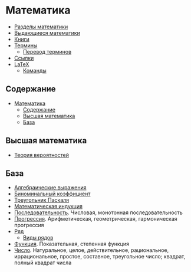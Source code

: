 # Математика

- [Разделы математики](математика/разделы-математики.md)
- [Выдающиеся математики](математика/выдающиеся-математики.md)
- [Книги](книги.md)
- [Термины](термины/термины.md)
  - [Перевод терминов](термины/перевод-терминов.md)
- [Ссылки](ссылки.md)
- [LaTeX](latex/latex.md)
  - [Команды](latex/команды.md)

## Содержание

- [Математика](#математика)
  - [Содержание](#содержание)
  - [Высшая математика](#высшая-математика)
  - [База](#база)

## Высшая математика

- [Теория вероятностей](высшая-математика/теория-вероятностей.md)

## База

- [Алгебраические выражения](база/алгебраические-выражения.md)
- [Биноминальный коэффициент](база/биноминальный-коэффициент.md)
- [Треугольник Паскаля](база/треугольник-паскаля.md)
- [Математическая индукция](база/математическая-индукция.md)
- [Последовательность](база/последовательность.md). Числовая, монотонная последовательность
- [Прогрессия](база/прогрессия.md). Арифметическая, геометрическая, гармоническая прогрессия
- [Ряд](база/ряд/ряд.md)
  - [Виды рядов](база/ряд/виды-рядов.md)
- [Функция](база/функция.md). Показательная, степенная функция
- [Число](база/число/число.md). Натуральное, целое, действительное, рациональное, иррациональное, простое, составное, треугольное число; квадрат, полный квадрат числа
